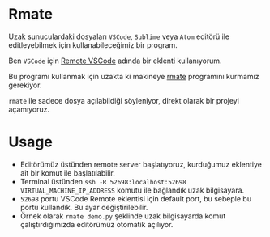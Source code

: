 # Rmate

Uzak sunuculardaki dosyaları `VSCode`, `Sublime` veya `Atom` editörü ile editleyebilmek için kullanabileceğimiz bir program.

Ben `VSCode` için [Remote VSCode](https://marketplace.visualstudio.com/items?itemName=rafaelmaiolla.remote-vscode) adında bir eklenti kullanıyorum.

Bu programı kullanmak için uzakta ki makineye [rmate](https://github.com/textmate/rmate) programını kurmamız gerekiyor.

`rmate` ile sadece dosya açılabildiği söyleniyor, direkt olarak bir projeyi açamıyoruz.

# Usage

- Editörümüz üstünden remote server başlatıyoruz, kurduğumuz eklentiye ait bir komut ile başlatılabilir.
- Terminal üstünden `ssh -R 52698:localhost:52698 VIRTUAL_MACHINE_IP_ADDRESS` komutu ile bağlandık uzak bilgisayara.
- `52698` portu VSCode Remote eklentisi için default port, bu sebeple bu portu kullandık. Bu ayar değiştirilebilir.
- Örnek olarak `rmate demo.py` şeklinde uzak bilgisayarda komut çalıştırdığımızda editörümüz otomatik açılıyor.
